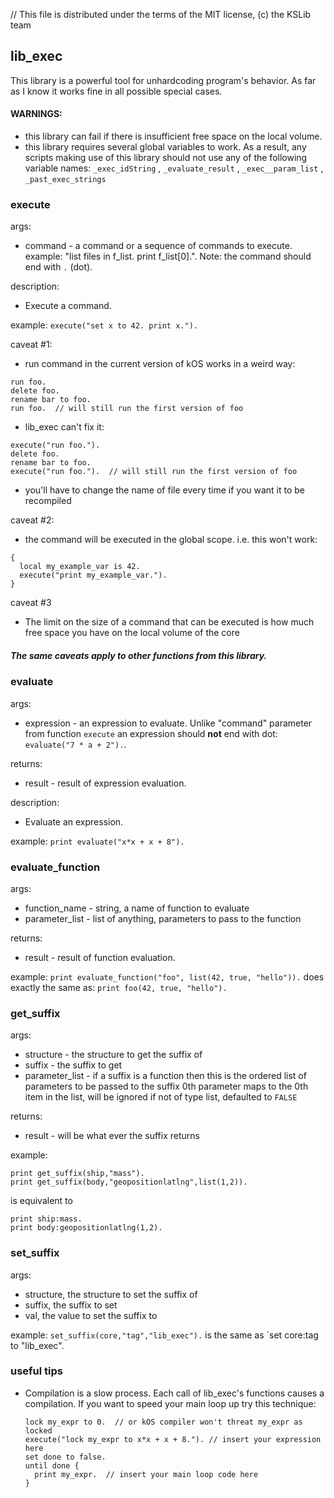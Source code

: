 // This file is distributed under the terms of the MIT license, (c) the KSLib team

## lib_exec

This library is a powerful tool for unhardcoding program's behavior.
As far as I know it works fine in all possible special cases.

#### WARNINGS:
  * this library can fail if there is insufficient free space on the local volume.
  * this library requires several global variables to work. As a result, any scripts making use of this library should not use any of the following variable names: `_exec_idString` , `_evaluate_result` , `_exec__param_list` , `_past_exec_strings`

### execute

args:
  * command - a command or a sequence of commands to execute.
    example: "list files in f_list. print f_list[0].". Note:
    the command should end with `.` (dot).

description:
  * Execute a command.

example:
  `execute("set x to 42. print x.").`

caveat #1:
  * run command in the current version of kOS works in a weird way:
```
run foo.
delete foo.
rename bar to foo.
run foo.  // will still run the first version of foo
```
  * lib_exec can't fix it:
```
execute("run foo.").
delete foo.
rename bar to foo.
execute("run foo.").  // will still run the first version of foo
```
  * you'll have to change the name of file every time if you want it to be recompiled

caveat #2:
  * the command will be executed in the global scope. i.e. this won't work:
```
{
  local my_example_var is 42.
  execute("print my_example_var.").
}
```

caveat #3
  * The limit on the size of a command that can be executed is how much free space you have on the local volume of the core

##### The same caveats apply to other functions from this library.

### evaluate

args:
  * expression - an expression to evaluate. Unlike "command" parameter from function
    `execute` an expression should **not** end with dot: `evaluate("7 * a + 2").`.

returns:
  * result - result of expression evaluation.

description:
  * Evaluate an expression.

example:
  `print evaluate("x*x + x + 8").`

### evaluate_function

args:
  * function_name - string, a name of function to evaluate
  * parameter_list - list of anything, parameters to pass to the function

returns:
  * result - result of function evaluation.

example:
  `print evaluate_function("foo", list(42, true, "hello")).`
  does exactly the same as:
  `print foo(42, true, "hello").`

### get_suffix

args:
  * structure - the structure to get the suffix of
  * suffix - the suffix to get
  * parameter_list - if a suffix is a function then this is the ordered list of parameters to be passed to the suffix 0th parameter maps to the 0th item in the list, will be ignored if not of type list, defaulted to `FALSE`

returns:
  * result - will be what ever the suffix returns

example:
```
print get_suffix(ship,"mass").
print get_suffix(body,"geopositionlatlng",list(1,2)).
```
  is equivalent to
```
print ship:mass.
print body:geopositionlatlng(1,2).
```

### set_suffix

args:
  * structure, the structure to set the suffix of
  * suffix, the suffix to set
  * val, the value to set the suffix to

example:
  `set_suffix(core,"tag","lib_exec").`
  is the same as
  `set core:tag to "lib_exec".


### useful tips

* Compilation is a slow process. Each call of lib_exec's functions causes
  a compilation. If you want to speed your main loop up try this technique:
  ```
  lock my_expr to 0.  // or kOS compiler won't threat my_expr as locked
  execute("lock my_expr to x*x + x + 8."). // insert your expression here
  set done to false.
  until done {
    print my_expr.  // insert your main loop code here
  }
  ```
